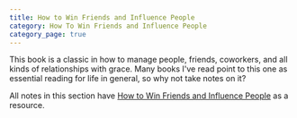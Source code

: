 ```yaml
---
title: How to Win Friends and Influence People
category: How To Win Friends and Influence People
category_page: true
---
```


This book is a classic in how to manage people, friends, coworkers, and all kinds of relationships with grace. Many books I've read point to this one as essential reading for life in general, so why not take notes on it?

All notes in this section have [How to Win Friends and Influence People](https://www.amazon.com/How-Win-Friends-Influence-People/dp/0671027034) as a resource.
